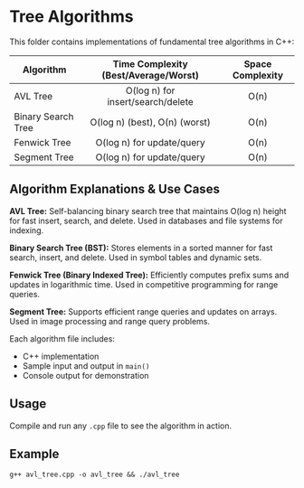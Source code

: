 # Tree Algorithms

This folder contains implementations of fundamental tree algorithms in C++:

| Algorithm          | Time Complexity (Best/Average/Worst) | Space Complexity |
| ------------------ | :----------------------------------: | :--------------: |
| AVL Tree           |  O(log n) for insert/search/delete   |       O(n)       |
| Binary Search Tree |    O(log n) (best), O(n) (worst)     |       O(n)       |
| Fenwick Tree       |      O(log n) for update/query       |       O(n)       |
| Segment Tree       |      O(log n) for update/query       |       O(n)       |

## Algorithm Explanations & Use Cases

**AVL Tree:**
Self-balancing binary search tree that maintains O(log n) height for fast insert, search, and delete. Used in databases and file systems for indexing.

**Binary Search Tree (BST):**
Stores elements in a sorted manner for fast search, insert, and delete. Used in symbol tables and dynamic sets.

**Fenwick Tree (Binary Indexed Tree):**
Efficiently computes prefix sums and updates in logarithmic time. Used in competitive programming for range queries.

**Segment Tree:**
Supports efficient range queries and updates on arrays. Used in image processing and range query problems.

Each algorithm file includes:

- C++ implementation
- Sample input and output in `main()`
- Console output for demonstration

## Usage

Compile and run any `.cpp` file to see the algorithm in action.

## Example

```
g++ avl_tree.cpp -o avl_tree && ./avl_tree
```
